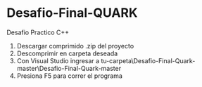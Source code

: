 # Desafio-Final-QUARK
Desafio Practico C++
1. Descargar comprimido .zip del proyecto
2. Descomprimir en carpeta deseada
3. Con Visual Studio ingresar a tu-carpeta\Desafio-Final-Quark-master\Desafio-Final-Quark-master
4. Presiona F5 para correr el programa
